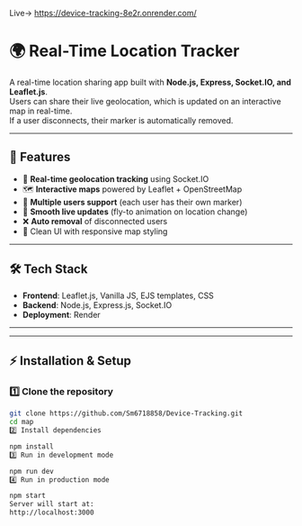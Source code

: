 Live-> https://device-tracking-8e2r.onrender.com/
# 🌍 Real-Time Location Tracker

A real-time location sharing app built with **Node.js, Express, Socket.IO, and Leaflet.js**.  
Users can share their live geolocation, which is updated on an interactive map in real-time.  
If a user disconnects, their marker is automatically removed.  

---

## 🚀 Features
- 📡 **Real-time geolocation tracking** using Socket.IO  
- 🗺️ **Interactive maps** powered by Leaflet + OpenStreetMap  
- 👥 **Multiple users support** (each user has their own marker)  
- 🔄 **Smooth live updates** (fly-to animation on location change)  
- ❌ **Auto removal** of disconnected users  
- 🎨 Clean UI with responsive map styling  

---

## 🛠️ Tech Stack
- **Frontend**: Leaflet.js, Vanilla JS, EJS templates, CSS  
- **Backend**: Node.js, Express.js, Socket.IO  
- **Deployment**: Render

---
---

## ⚡ Installation & Setup

### 1️⃣ Clone the repository
```bash
git clone https://github.com/Sm6718858/Device-Tracking.git
cd map
2️⃣ Install dependencies

npm install
3️⃣ Run in development mode

npm run dev
4️⃣ Run in production mode

npm start
Server will start at:
http://localhost:3000
